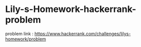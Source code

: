 # Lily-s-Homework-hackerrank-problem

problem link : https://www.hackerrank.com/challenges/lilys-homework/problem
